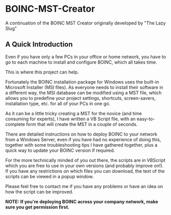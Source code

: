 BOINC-MST-Creator
=================

A continuation of the BOINC MST Creator originally developed by "The Lazy Slug"

## A Quick Introduction  
Even if you have only a few PCs in your office or home network, you have to go to each machine to install and configure BOINC, which all takes time.

This is where this project can help.

Fortunately the BOINC installation package for Windows uses the built-in Microsoft Installer (MSI files). As everyone needs to install their software in a different way, the MSI database can be modified using a MST file, which allows you to predefine your project settings, shortcuts, screen-savers, installation type, etc. for all of your PCs in one go.

As it can be a little tricky creating a MST for the novice (and time consuming for experts), I have written a VB Script file, with an easy-to-complete form that will create the MST in a couple of seconds.

There are detailed instructions on how to deploy BOINC to your network from a Windows Server, even if you have had no experience of doing this, together with some troubleshooting tips I have gathered together, plus a quick way to update your BOINC version if required.

For the more technically minded of you out there, the scripts are in VBScript which you are free to use in your own versions (and probably improve on!). If you have any restrictions on which files you can download, the text of the scripts can be viewed in a popup window.

Please feel free to contact me if you have any problems or have an idea on how the script can be improved.

**NOTE: If you're deploying BOINC across your company network, make sure you get permission first.**
